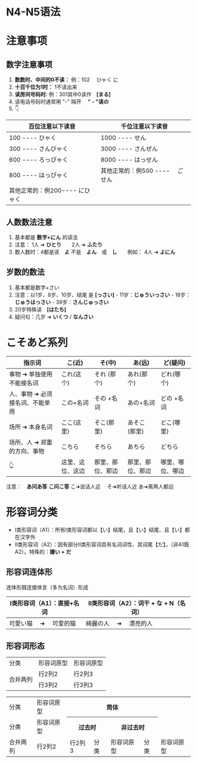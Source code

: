 # N4-N5语法

# 注意事项

## 数字注意事项
1. **数数时、中间的0不读：** 例：102  　ひゃく に
2. **十百千位为1时：** 1不读出来 
3. **读房间号码时:** 例：301其中0读作　**[まる]**
4. 读电话号码时通常用 "-" 隔开　 **" - "读の**
5. 👇

| 百位注意以下读音                 | 千位注意以下读音                |
| -------------------------------- | ------------------------------- |
| 100 ---- ひゃく                  | 1000 ----  せん                 |
| 300 ---- さんびゃく              | 3000 ----  さんぜん             |
| 600 ----  ろっぴゃく             | 8000 ----   はっせん            |
| 800 ----  はっぴゃく             | 其他正常的：例500 ---- 　ごせん |
| 其他正常的：例200----   にひゃく |                                 |

## 人数数法注意

1. 基本都是 **数字+にん** 的读法
2. 注意： 1人  &#10140;  **ひとり**　　2人  &#10140;  **ふたり**
3. 数人数时：4都是读　**よ** 不是　**よん**　或　**し**　　例如： 4人 &#10140; **よにん**

## 岁数的数法

1. 基本都是数字+さい
2. 注意：以1岁、8岁、10岁、结尾 是 **[っさい]**
       -  11岁：**じゅういっさい**
       -  18岁：**じゅうはっさい**
       -  39岁：**さんじゅっさい**
3. 20岁特殊读　**[はたち]**
4. 疑问句：几岁 &#10140; **いくつ** / **なんさい**

# こそあど系列

| 指示词                                  | こ(近)           | そ(中)           | あ(远)           | ど(疑问)         |
| --------------------------------------- | ---------------- | ---------------- | ---------------- | ---------------- |
| 事物 &#10140;  单独使用不能接名词       | これ(这个)       | それ (那个)      | あれ(那个)       | どれ(哪个)       |
| 人、事物 &#10140;  必须接名词、不能单用 | この+名词        | その +名词       | あの+名词        | どの +名词       |
| 场所 &#10140;   本身名词                | ここ(这里)       | そこ(那里)       | あそこ (那里)    | どこ(哪里)       |
| 场所、人 &#10140; 郑重的方向、事物      | こちら           | そちら           | あちら           | どちら           |
| 👆                                       | 这里、这位、这边 | 那里、那位、那边 | 那里、那位、那边 | 哪里、哪位、哪边 |

注意：　**あ问あ答**  **こ问こ答**
こ&#10140;说话人近　
そ&#10140;听话人近
あ&#10140;离两人都远

# 形容词分类

- Ⅰ类形容词（A1）：所有Ⅰ类形容词都以【い】结尾，且【い】结尾、且【い】都在汉字外
- Ⅱ类形容词（A2）：因有部分Ⅱ类形容词具有名词词性、其词尾【だ】。（非A1既A2）。特殊的：**嫌い + だ**

## 形容词连体形

连体形既连接体言（多为名词）形成

| Ⅰ类形容词（A1）：直接+名词     | Ⅱ类形容词（A2）：词干 + な + N（名词） |
| ------------------------------ | -------------------------------------- |
| 可愛い猫　 &#10140; 　可爱的猫 | 綺麗の人　 &#10140; 　漂亮的人         |

## 形容词形态

<table>
    <tr>
        <td>分类</td> 
        <td>形容词原型</td> 
         <td>形容词原型</td> 
   </tr>
    <tr>
        <td rowspan="2">合并两列</td>    
  		 <td>行2列2</td> 
      	 <td>行2列3</td> 
    </tr>
    <tr>
        <td>行3列2</td> 
        <td>行3列3</td>    
    </tr>
</table>


<table>
    <tr>
        <td>分类</td> 
        <td>形容词原型</td> 
        <th colspan="4">简体</th>
    </tr>
    <tr>
        <td>分类</td> 
        <td>形容词原型</td> 
         <th colspan="2">过去时</th>
         <th colspan="2">非过去时</th>
    </tr>
    <tr>
        <td rowspan="2">合并两列</td>
        <td>行2列2</td>
        <td>行2列3</td>
        <td>分类</td> 
        <td>形容词原型</td> 
         <td>分类</td> 
        <td>形容词原型</td> 
    </tr>
</table>
